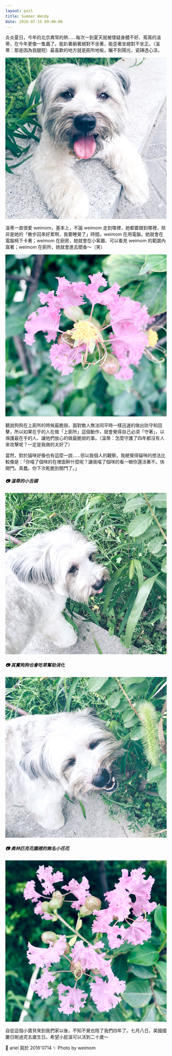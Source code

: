 ```yaml
---
layout: post
title: Summer Wendy
date: 2016-07-15 09:00:00
---
```


炎炎夏日，今年的北京異常的熱......每次一到夏天就被懷疑身體不好、蔫蔫的溫蒂，在今年更像一隻蟲了。能趴著躺著絕對不坐著，能歪著坐絕對不坐正。（溫蒂：那是因為我腿短）最喜歡的地方就是廁所地板，曬不到陽光，瓷磚透心涼。

![image](/images/201607/wendy1.jpg)

溫蒂一直很愛 weimom，基本上，不論 weimom 走到哪裡，她都要跟到哪裡，除非是她的「散步回來好累啊，我要睡覺了」時間。weimom 在用電腦，她就會在電腦椅下卡著；weimom 在廚房，她就會在小客廳、可以看見 weimom 的範圍內窩著；weimom 在廁所，她就會進去聞香～（笑）

![image](/images/201607/flower1.jpg)

聽說狗狗在上廁所的時候最脆弱，面對敵人無法同平時一樣迅速的做出防守和回擊，所以如果在乎的人在做「上廁所」這個動作，就會覺得自己必須「守著」，以保護最在乎的人、讓他們放心的做最脆弱的事。（溫蒂：怎麼守護了四年都沒有人來攻擊呢？一定是我做的太好了）

當然，對於貓咪好像也有這麼一說......但以我個人的觀察，我總覺得貓咪的想法比較像是：「你喵了個咪的在裡面幹什麼呢？讓我喵了個咪的看一眼你還活著不。快開門。真蠢。你下次乾脆別關門了。」

##### 📷 溫蒂的小舌頭

![image](/images/201607/wendy2.jpg)

##### 📷 其實狗狗也會吃草幫助消化

![image](/images/201607/wendy3.jpg)

##### 📷 奥林匹克花園裡的無名小花花

![image](/images/201607/flower2.jpg)

自從這個小寶貝來到我們家以後，不知不覺也陪了我們四年了。七月八日，美國國慶日剛過完五歲生日。希望小屁溫可以活到二十歲～

🐰 ariel 寫於 2016'0714 ✨ Photo by weimom